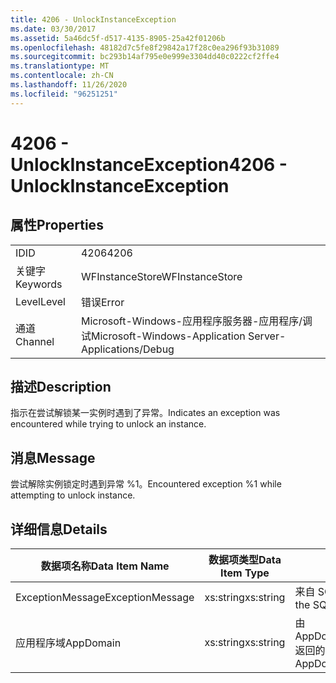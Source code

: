 ```yaml
---
title: 4206 - UnlockInstanceException
ms.date: 03/30/2017
ms.assetid: 5a46dc5f-d517-4135-8905-25a42f01206b
ms.openlocfilehash: 48182d7c5fe8f29842a17f28c0ea296f93b31089
ms.sourcegitcommit: bc293b14af795e0e999e3304dd40c0222cf2ffe4
ms.translationtype: MT
ms.contentlocale: zh-CN
ms.lasthandoff: 11/26/2020
ms.locfileid: "96251251"
---
```

# <a name="4206---unlockinstanceexception"></a><span data-ttu-id="40704-102">4206 - UnlockInstanceException</span><span class="sxs-lookup"><span data-stu-id="40704-102">4206 - UnlockInstanceException</span></span>

## <a name="properties"></a><span data-ttu-id="40704-103">属性</span><span class="sxs-lookup"><span data-stu-id="40704-103">Properties</span></span>  
  
|||  
|-|-|  
|<span data-ttu-id="40704-104">ID</span><span class="sxs-lookup"><span data-stu-id="40704-104">ID</span></span>|<span data-ttu-id="40704-105">4206</span><span class="sxs-lookup"><span data-stu-id="40704-105">4206</span></span>|  
|<span data-ttu-id="40704-106">关键字</span><span class="sxs-lookup"><span data-stu-id="40704-106">Keywords</span></span>|<span data-ttu-id="40704-107">WFInstanceStore</span><span class="sxs-lookup"><span data-stu-id="40704-107">WFInstanceStore</span></span>|  
|<span data-ttu-id="40704-108">Level</span><span class="sxs-lookup"><span data-stu-id="40704-108">Level</span></span>|<span data-ttu-id="40704-109">错误</span><span class="sxs-lookup"><span data-stu-id="40704-109">Error</span></span>|  
|<span data-ttu-id="40704-110">通道</span><span class="sxs-lookup"><span data-stu-id="40704-110">Channel</span></span>|<span data-ttu-id="40704-111">Microsoft-Windows-应用程序服务器-应用程序/调试</span><span class="sxs-lookup"><span data-stu-id="40704-111">Microsoft-Windows-Application Server-Applications/Debug</span></span>|  
  
## <a name="description"></a><span data-ttu-id="40704-112">描述</span><span class="sxs-lookup"><span data-stu-id="40704-112">Description</span></span>  

 <span data-ttu-id="40704-113">指示在尝试解锁某一实例时遇到了异常。</span><span class="sxs-lookup"><span data-stu-id="40704-113">Indicates an exception was encountered while trying to unlock an instance.</span></span>  
  
## <a name="message"></a><span data-ttu-id="40704-114">消息</span><span class="sxs-lookup"><span data-stu-id="40704-114">Message</span></span>  

 <span data-ttu-id="40704-115">尝试解除实例锁定时遇到异常 %1。</span><span class="sxs-lookup"><span data-stu-id="40704-115">Encountered exception %1 while attempting to unlock instance.</span></span>  
  
## <a name="details"></a><span data-ttu-id="40704-116">详细信息</span><span class="sxs-lookup"><span data-stu-id="40704-116">Details</span></span>  
  
|<span data-ttu-id="40704-117">数据项名称</span><span class="sxs-lookup"><span data-stu-id="40704-117">Data Item Name</span></span>|<span data-ttu-id="40704-118">数据项类型</span><span class="sxs-lookup"><span data-stu-id="40704-118">Data Item Type</span></span>|<span data-ttu-id="40704-119">描述</span><span class="sxs-lookup"><span data-stu-id="40704-119">Description</span></span>|  
|--------------------|--------------------|-----------------|  
|<span data-ttu-id="40704-120">ExceptionMessage</span><span class="sxs-lookup"><span data-stu-id="40704-120">ExceptionMessage</span></span>|<span data-ttu-id="40704-121">xs:string</span><span class="sxs-lookup"><span data-stu-id="40704-121">xs:string</span></span>|<span data-ttu-id="40704-122">来自 SQL 异常的消息。</span><span class="sxs-lookup"><span data-stu-id="40704-122">The message from the SQL exception.</span></span>|  
|<span data-ttu-id="40704-123">应用程序域</span><span class="sxs-lookup"><span data-stu-id="40704-123">AppDomain</span></span>|<span data-ttu-id="40704-124">xs:string</span><span class="sxs-lookup"><span data-stu-id="40704-124">xs:string</span></span>|<span data-ttu-id="40704-125">由 AppDomain.CurrentDomain.FriendlyName 返回的字符串。</span><span class="sxs-lookup"><span data-stu-id="40704-125">The string returned by AppDomain.CurrentDomain.FriendlyName.</span></span>|
